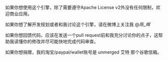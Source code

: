 如果你想使用这个引擎，除了需要遵守Apache License v2外没有任何限制，欢迎商业应用。

如果你想了解开发规划或者和我讨论这个引擎，请在微博上关注我 @_陈_辉_

如果你想回馈代码，应该在发送一个pull request前和我充分讨论你的点子，这帮助我读懂你的修改并尽可能快地完成代码审查。

如果你想捐赠，我的淘宝/paypal/wallet账号是 unmerged 艾特 那个谷歌信箱。
